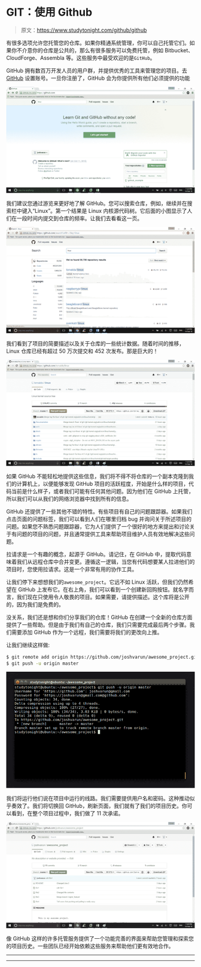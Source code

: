 # GIT：使用 Github

> 原文：<https://www.studytonight.com/github/github>

有很多选项允许您托管您的仓库。如果你精通系统管理，你可以自己托管它们。如果你不介意你的仓库是公共的，那么有很多服务可以免费托管，例如 Bitbucket、CloudForge、Assembla 等。这些服务中最受欢迎的是`GitHub`。

GitHub 拥有数百万开发人员的用户群，并提供优秀的工具来管理您的项目。去 [GitHub](https://github.com/) 设置账号。一旦你注册了，GitHub 会为你提供所有他们必须提供的功能

![GITHUB](img/254a7d72be19c6832a73d0e9a911d0f0.png)

我们建议您通过游览来更好地了解 GitHub。您可以搜索仓库，例如，继续并在搜索栏中键入“Linux”。第一个结果是 Linux 内核源代码树。它后面的小图显示了人们在一段时间内提交到仓库的频率。让我们去看看这一页。

![GITHUB](img/c79aad8f939de445551fba6ee6e97341.png)

我们看到了项目的简要描述以及关于仓库的一些统计数据。随着时间的推移，Linux 仓库已经有超过 50 万次提交和 452 次发布。那是巨大的！

![GITHUB](img/3ee38bd3506591dfb2c0197c00f84340.png)

如果 GitHub 不能轻松地提供这些信息，我们将不得不将仓库的一个副本克隆到我们的计算机上，以便能够发现 GitHub 项目的活跃程度，开始是什么样的项目，代码当前是什么样子，或者我们可能有任何其他问题。因为他们在 GitHub 上托管，所以我们可以从我们的网络浏览器中找到所有的信息。

GitHub 还提供了一些其他不错的特性。有些项目有自己的问题跟踪器。如果我们点击页面的问题标签，我们可以看到人们在哪里归档 bug 并询问关于所述项目的问题。如果您不熟悉问题跟踪器，它为人们提供了一个很好的地方来提出和讨论关于有问题的项目的问题，并且通常提供工具来帮助项目维护人员有效地解决这些问题。

拉请求是一个有趣的概念，起源于 GitHub。请记住，在 GitHub 中，提取代码意味着我们从远程仓库中合并变更。遵循这一逻辑，当您有代码想要某人拉进他们的项目时，您使用拉请求。这是一个非常有用的协作工具。

让我们停下来想想我们的`awesome_project`。它远不如 Linux 活跃，但我们仍然希望在 GitHub 上发布它。在右上角，我们可以看到一个创建新回购按钮。就名字而言，我们现在只使用令人敬畏的项目。如果需要，请提供描述。这个库将是公开的，因为我们是免费的。

没关系，我们还是想和你们分享我们的仓库！GitHub 在创建一个全新的仓库方面提供了一些帮助。但是由于我们有自己的仓库，我们只需要完成最后两个步骤。我们需要添加 GitHub 作为一个远程，我们需要将我们的更改向上推。

让我们继续这样做:

```sh
$ git remote add origin https://github.com/joshvarun/awesome_project.git
$ git push -u origin master

```

![GITHUB](img/a6da1f1ba1e3aa69e5dfe5f8d1067fc5.png)

我们将运行他们说在项目中运行的线路。我们需要提供用户名和密码。这种推动似乎奏效了。我们将切换回 GitHub，刷新页面，我们就有了我们的项目历史。你可以看到，在整个项目过程中，我们做了 11 次承诺。

![GITHUB](img/bc0c2df465baede9376062e1213f5270.png)

像 GitHub 这样的许多托管服务提供了一个功能完善的界面来帮助您管理和探索您的项目历史。一些团队已经开始依赖这些服务来帮助他们更有效地合作。

* * *

* * *
